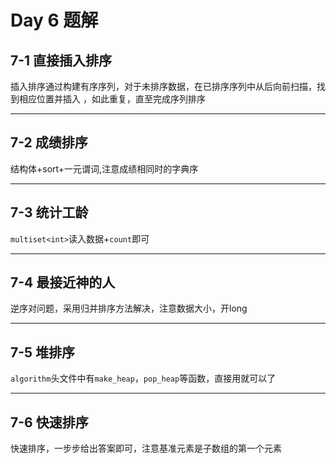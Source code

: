 # Day 6 题解
## 7-1 直接插入排序
插入排序通过构建有序序列，对于未排序数据，在已排序序列中从后向前扫描，找到相应位置并插入 ，如此重复，直至完成序列排序  
***
## 7-2 成绩排序 
结构体+sort+一元谓词,注意成绩相同时的字典序
***
## 7-3 统计工龄
`multiset<int>`读入数据+`count`即可
***
## 7-4 最接近神的人
逆序对问题，采用归并排序方法解决，注意数据大小，开long
***
## 7-5 堆排序
`algorithm`头文件中有`make_heap`，`pop_heap`等函数，直接用就可以了  
***
## 7-6 快速排序
快速排序，一步步给出答案即可，注意基准元素是子数组的第一个元素